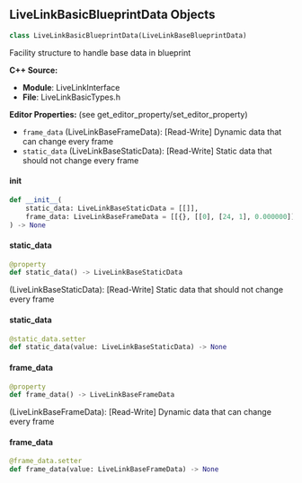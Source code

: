 ## LiveLinkBasicBlueprintData Objects

```python
class LiveLinkBasicBlueprintData(LiveLinkBaseBlueprintData)
```

Facility structure to handle base data in blueprint

**C++ Source:**

- **Module**: LiveLinkInterface
- **File**: LiveLinkBasicTypes.h

**Editor Properties:** (see get_editor_property/set_editor_property)

- ``frame_data`` (LiveLinkBaseFrameData):  [Read-Write] Dynamic data that can change every frame
- ``static_data`` (LiveLinkBaseStaticData):  [Read-Write] Static data that should not change every frame

<a id="unreal.LiveLinkBasicBlueprintData.__init__"></a>

#### __init__

```python
def __init__(
    static_data: LiveLinkBaseStaticData = [[]],
    frame_data: LiveLinkBaseFrameData = [[{}, [[0], [24, 1], 0.000000]], []]
) -> None
```

<a id="unreal.LiveLinkBasicBlueprintData.static_data"></a>

#### static_data

```python
@property
def static_data() -> LiveLinkBaseStaticData
```

(LiveLinkBaseStaticData):  [Read-Write] Static data that should not change every frame

<a id="unreal.LiveLinkBasicBlueprintData.static_data"></a>

#### static_data

```python
@static_data.setter
def static_data(value: LiveLinkBaseStaticData) -> None
```

<a id="unreal.LiveLinkBasicBlueprintData.frame_data"></a>

#### frame_data

```python
@property
def frame_data() -> LiveLinkBaseFrameData
```

(LiveLinkBaseFrameData):  [Read-Write] Dynamic data that can change every frame

<a id="unreal.LiveLinkBasicBlueprintData.frame_data"></a>

#### frame_data

```python
@frame_data.setter
def frame_data(value: LiveLinkBaseFrameData) -> None
```

<a id="unreal.LiveLinkTransformStaticData"></a>